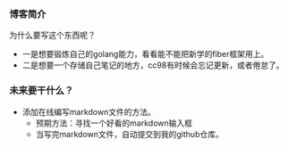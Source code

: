 ### 博客简介

为什么要写这个东西呢？

- 一是想要锻炼自己的golang能力，看看能不能把新学的fiber框架用上。
- 二是想要一个存储自己笔记的地方，cc98有时候会忘记更新，或者倦怠了。

### 未来要干什么？

- 添加在线编写markdown文件的方法。
  - 预期方法：寻找一个好看的markdown输入框
  - 当写完markdown文件，自动提交到我的github仓库。
